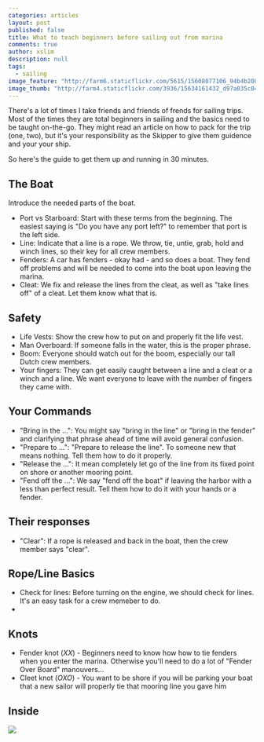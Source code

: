 ```yaml
---
categories: articles
layout: post
published: false
title: What to teach beginners before sailing out from marina
comments: true
author: xslim
description: null
tags: 
  - sailing
image_feature: "http://farm6.staticflickr.com/5615/15608077106_94b4b20075_b.jpg"
image_thumb: "http://farm4.staticflickr.com/3936/15634161432_d97a035c04_s.jpg"
---
```


There's a lot of times I take friends and friends of frends for sailing trips. Most of the times they are total beginners in sailing and the basics need to be taught on-the-go. They might read an article on how to pack for the trip (one, two), but it's your responsibility as the Skipper to give them guidence and your your ship.

So here's the guide to get them up and running in 30 minutes. 

## The Boat
Introduce the needed parts of the boat. 
- Port vs Starboard: Start with these terms from the beginning. The easiest saying is "Do you have any port left?" to remember that port is the left side. 
- Line: Indicate that a line is a rope. We throw, tie, untie, grab, hold and winch lines, so their key for all crew members. 
- Fenders: A car has fenders - okay had - and so does a boat. They fend off problems and will be needed to come into the boat upon leaving the marina. 
- Cleat: We fix and release the lines from the cleat, as well as "take lines off" of a cleat. Let them know what that is. 

## Safety
- Life Vests: Show the crew how to put on and properly fit the life vest. 
- Man Overboard: If someone falls in the water, this is the proper phrase.
- Boom: Everyone should watch out for the boom, especially our tall Dutch crew members.
- Your fingers: They can get easily caught between a line and a cleat or a winch and a line. We want everyone to leave with the number of fingers they came with.

## Your Commands
- "Bring in the ...": You might say "bring in the line" or "bring in the fender" and clarifying that phrase ahead of time will avoid general confusion. 
- "Prepare to ...": "Prepare to release the line". To someone new that means nothing. Tell them how to do it properly. 
- "Release the ...": It mean completely let go of the line from its fixed point on shore or another mooring point. 
- "Fend off the ...": We say "fend off the boat" if leaving the harbor with a less than perfect result. Tell them how to do it with your hands or a fender.

## Their responses
- "Clear": If a rope is released and back in the boat, then the crew member says "clear". 

## Rope/Line Basics
- Check for lines: Before turning on the engine, we should check for lines. It's an easy task for a crew memeber to do.
- 

## Knots
- Fender knot (*XX*) - Beginners need to know how how to tie fenders when you enter the marina. Otherwise you'll need to do a lot of "Fender Over Board" manouvers...
- Cleet knot (*OXO*) - You want to be shore if you will be parking your boat that a new sailor will properly tie that mooring line you gave him

## Inside

[![](http://farm6.staticflickr.com/5611/15447196308_94d658110a_z.jpg)](http://farm6.staticflickr.com/5611/15447196308_94d658110a_b.jpg)
